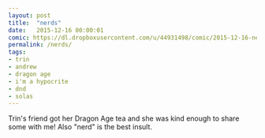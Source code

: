```yaml
---
layout: post
title:  "nerds"
date:   2015-12-16 00:00:01
comic: https://dl.dropboxusercontent.com/u/44931498/comic/2015-12-16-nerds.png
permalink: /nerds/
tags:
- trin
- andrew
- dragon age
- i'm a hypocrite
- dnd
- solas
---
```


Trin's friend got her Dragon Age tea and she was kind enough to share some with me! Also "nerd" is the best insult.
